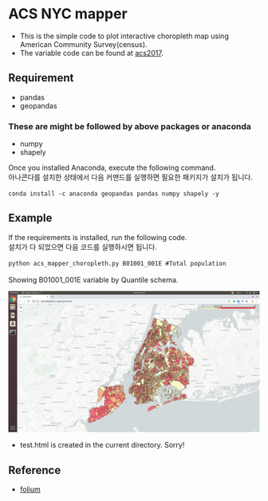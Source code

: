 # ACS NYC mapper
- This is the simple code to plot interactive choropleth map using American Community Survey(census).
- The variable code can be found at [acs2017](https://api.census.gov/data/2017/acs/acs5/variables.html).

## Requirement
- pandas
- geopandas

### These are might be followed by above packages or anaconda
- numpy
- shapely

Once you installed Anaconda, execute the following command. \
아나콘다를 설치한 상태에서 다음 커맨드를 실행하면 필요한 패키지가 설치가 됩니다.

`conda install -c anaconda geopandas pandas numpy shapely -y`

## Example
If the requirements is installed, run the following code. \
설치가 다 되었으면 다음 코드를 실행하시면 됩니다.

`python acs_mapper_choropleth.py B01001_001E #Total population` \
<br>
Showing B01001_001E variable by Quantile schema. <br>

![img1](img/img1.png)
- test.html is created in the current directory. Sorry!

## Reference
- [folium](https://github.com/python-visualization/folium)
